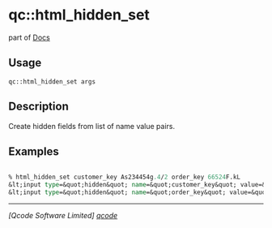 qc::html_hidden_set
===================

part of [Docs](.)

Usage
-----
`qc::html_hidden_set args`

Description
-----------
Create hidden fields from list of name value pairs.

Examples
--------
```tcl

% html_hidden_set customer_key As234454g.4/2 order_key 66524F.kL
&lt;input type=&quot;hidden&quot; name=&quot;customer_key&quot; value=&quot;As234454g.4/2&quot; id=&quot;customer_key&quot;&gt;
&lt;input type=&quot;hidden&quot; name=&quot;order_key&quot; value=&quot;66524F.kL&quot; id=&quot;order_key&quot;&gt;

```

----------------------------------
*[Qcode Software Limited] [qcode]*

[qcode]: http://www.qcode.co.uk "Qcode Software"